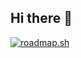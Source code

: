 ## Hi there 👋

<a href="https://roadmap.sh"><img src="https://roadmap.sh/card/tall/673c1f8339f50dbedc5666aa?variant=dark" alt="roadmap.sh"/></a>

<!--
**DIIZZYFPS/DIIZZYFPS** is a ✨ _special_ ✨ repository because its `README.md` (this file) appears on your GitHub profile.

Here are some ideas to get you started:

- 🔭 I’m currently working on ...
- 🌱 I’m currently learning ...
- 👯 I’m looking to collaborate on ...
- 🤔 I’m looking for help with ...
- 💬 Ask me about ...
- 📫 How to reach me: ...
- 😄 Pronouns: ...
- ⚡ Fun fact: ...
-->
